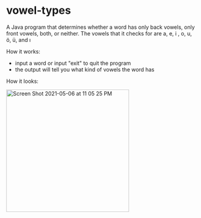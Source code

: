 # vowel-types
A Java program that determines whether a word has only back vowels, only front vowels, both, or neither. 
The vowels that it checks for are a, e, i , o, u, ö, ü, and ı

How it works:
- input a word or input "exit" to quit the program
- the output will tell you what kind of vowels the word has

How it looks:

<img width="326" alt="Screen Shot 2021-05-06 at 11 05 25 PM" src="https://user-images.githubusercontent.com/83249290/117392197-94996700-aebf-11eb-8efe-b840a78906db.png">

